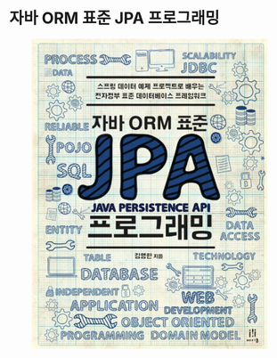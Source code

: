 # 자바 ORM 표준 JPA 프로그래밍

<figure><img src="../../.gitbook/assets/image (8) (1) (1) (2) (1).png" alt=""><figcaption></figcaption></figure>

